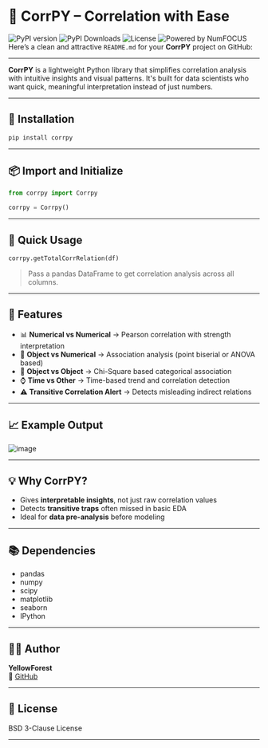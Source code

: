 # 🧠 CorrPY – Correlation with Ease

![PyPI version](https://img.shields.io/pypi/v/corrpy)
![PyPI Downloads](https://img.shields.io/pypi/dm/corrpy)
![License](https://img.shields.io/badge/license-BSD%203--Clause-blue)
![Powered by NumFOCUS](https://img.shields.io/badge/powered%20by-NumFOCUS-blue)
Here’s a clean and attractive `README.md` for your **CorrPY** project on GitHub:

---



**CorrPY** is a lightweight Python library that simplifies correlation analysis with intuitive insights and visual patterns. It's built for data scientists who want quick, meaningful interpretation instead of just numbers.

---

## 🚀 Installation

```bash
pip install corrpy
```

---

## 📦 Import and Initialize

```python
from corrpy import Corrpy

corrpy = Corrpy()
```

---

## 🧪 Quick Usage

```python
corrpy.getTotalCorrRelation(df)
```

> Pass a pandas DataFrame to get correlation analysis across all columns.

---

## 🧩 Features

- 📊 **Numerical vs Numerical** → Pearson correlation with strength interpretation  
- 🧠 **Object vs Numerical** → Association analysis (point biserial or ANOVA based)  
- 🔁 **Object vs Object** → Chi-Square based categorical association  
- ⌚ **Time vs Other** → Time-based trend and correlation detection  
- ⚠️ **Transitive Correlation Alert** → Detects misleading indirect relations  

---

## 📈 Example Output

![image](https://github.com/user-attachments/assets/2fa9140e-5ae1-4f18-a030-0dcb74e44ea9)


---

## 💡 Why CorrPY?

- Gives **interpretable insights**, not just raw correlation values  
- Detects **transitive traps** often missed in basic EDA  
- Ideal for **data pre-analysis** before modeling  

---

## 📚 Dependencies

- pandas  
- numpy  
- scipy  
- matplotlib  
- seaborn  
- IPython  

---

## 👨‍💻 Author

**YellowForest**  
🔗 [GitHub](https://github.com/Parthdsaiml)

---

## 📄 License

BSD 3-Clause License

---


